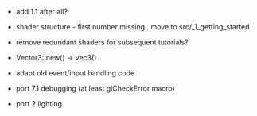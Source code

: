 * add 1.1 after all?
* shader structure - first number missing...move to src/_1_getting_started
* remove redundant shaders for subsequent tutorials?
* Vector3::new() -> vec3()
* adapt old event/input handling code

* port 7.1 debugging (at least glCheckError macro)
* port 2.lighting
